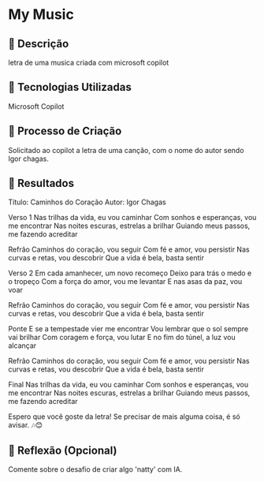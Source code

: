 # My Music

## 📒 Descrição
letra de uma musica criada com microsoft copilot

## 🤖 Tecnologias Utilizadas
Microsoft Copilot

## 🧐 Processo de Criação
Solicitado ao copilot a letra de uma canção, com o nome do autor sendo Igor chagas. 

## 🚀 Resultados
Título: Caminhos do Coração
Autor: Igor Chagas

Verso 1
Nas trilhas da vida, eu vou caminhar
Com sonhos e esperanças, vou me encontrar
Nas noites escuras, estrelas a brilhar
Guiando meus passos, me fazendo acreditar

Refrão
Caminhos do coração, vou seguir
Com fé e amor, vou persistir
Nas curvas e retas, vou descobrir
Que a vida é bela, basta sentir

Verso 2
Em cada amanhecer, um novo recomeço
Deixo para trás o medo e o tropeço
Com a força do amor, vou me levantar
E nas asas da paz, vou voar

Refrão
Caminhos do coração, vou seguir
Com fé e amor, vou persistir
Nas curvas e retas, vou descobrir
Que a vida é bela, basta sentir

Ponte
E se a tempestade vier me encontrar
Vou lembrar que o sol sempre vai brilhar
Com coragem e força, vou lutar
E no fim do túnel, a luz vou alcançar

Refrão
Caminhos do coração, vou seguir
Com fé e amor, vou persistir
Nas curvas e retas, vou descobrir
Que a vida é bela, basta sentir

Final
Nas trilhas da vida, eu vou caminhar
Com sonhos e esperanças, vou me encontrar
Nas noites escuras, estrelas a brilhar
Guiando meus passos, me fazendo acreditar

Espero que você goste da letra! Se precisar de mais alguma coisa, é só avisar. 🎶😊

## 💭 Reflexão (Opcional)
Comente sobre o desafio de criar algo 'natty' com IA.
